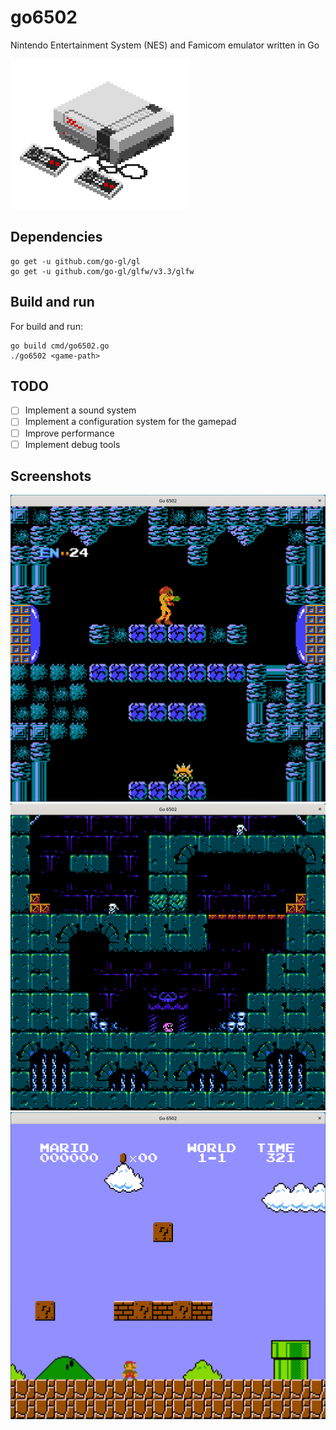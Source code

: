 # go6502
Nintendo Entertainment System (NES) and Famicom emulator written in Go

<img src="assets/nes.png" alt="NES"/>

## Dependencies
```
go get -u github.com/go-gl/gl
go get -u github.com/go-gl/glfw/v3.3/glfw
```

## Build and run
For build and run: 
```
go build cmd/go6502.go
./go6502 <game-path>
```

## TODO
 - [ ] Implement a sound system
 - [ ] Implement a configuration system for the gamepad
 - [ ] Improve performance
 - [ ] Implement debug tools

## Screenshots
<img src="assets/Screenshot_1.png" alt="NES"/>
<img src="assets/Screenshot_3.png" alt="NES"/>
<img src="assets/Screenshot_2.png" alt="NES"/>
